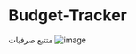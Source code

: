 # Budget-Tracker
متتبع صرفيات 
![image](https://user-images.githubusercontent.com/124934538/220636172-d2cd1d25-d6db-43ce-a384-d74e8075dfa4.png)
